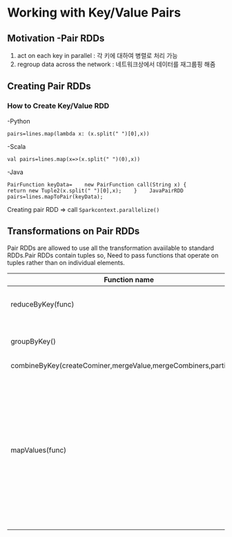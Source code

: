 # Working with Key/Value Pairs
## Motivation -Pair RDDs
1. act on each key in parallel : 각 키에 대하여 병렬로 처리 가능
2. regroup data across the network : 네트워크상에서 데이터를 재그룹핑 해줌
## Creating Pair RDDs
### How to Create Key/Value RDD
 -Python
<pre><code>pairs=lines.map(lambda x: (x.split(" ")[0],x))</code></pre>
 -Scala
<pre><code>val pairs=lines.map(x=>(x.split(" ")(0),x))</code></pre>
 -Java
<pre><code>PairFunction<String, String, String> keyData=    new PairFunction<String, String, String> call(String x) {        return new Tuple2(x.split(" ")[0],x);    }    JavaPairRDD<String, String> pairs=lines.mapToPair(keyData);</code></pre>

Creating pair RDD => call ````Sparkcontext.parallelize()````
## Transformations on Pair RDDs
Pair RDDs are allowed to use all the transformation avaiilable to standard RDDs.Pair RDDs contain tuples so, Need to pass functions that operate on tuples rather than on individual elements.

|Function name | Purpose | Example | Result |
|--------------|---------|---------|--------|
|reduceByKey(func)|Combine values with the same key|rdd.reduceByKey((x, y) => x+y)|{(1,2),(3,10)}|
|groupByKey()|Group values with the same key|rdd.groupByKey()|{(1,[2]),(3,[4,6])}|
|combineByKey(createCominer,mergeValue,mergeCombiners,partitioner)|dd|dd|dd|
|mapValues(func)|Apply a function that returns an iterator to each value of a pair RDD, and for each element returned, produce a key/value entry with the old key. Often used for tokenization|rdd.flatMapValues(x=>(x to 5)|{(1,2),(1,3),(1,4),(1,5),(3,4),(3,5)}|
